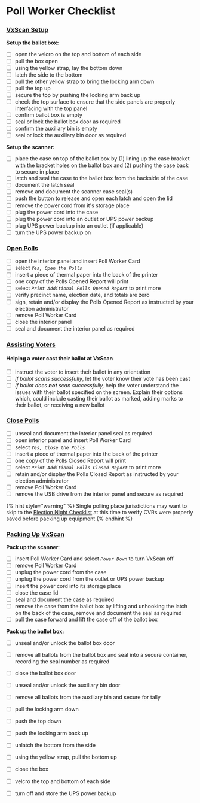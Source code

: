 # Poll Worker Checklist

### [VxScan Setup](checklist.md#vxscan-setup)

**Setup the ballot box:**

* [ ] open the velcro on the top and bottom of each side
* [ ] pull the box open
* [ ] using the yellow strap, lay the bottom down
* [ ] latch the side to the bottom
* [ ] pull the other yellow strap to bring the locking arm down
* [ ] pull the top up
* [ ] secure the top by pushing the locking arm back up
* [ ] check the top surface to ensure that the side panels are properly interfacing with the top panel
* [ ] confirm ballot box is empty
* [ ] seal or lock the ballot box door as required
* [ ] confirm the auxiliary bin is empty
* [ ] seal or lock the auxiliary bin door as required

**Setup the scanner:**

* [ ] place the case on top of the ballot box by (1) lining up the case bracket with the bracket holes on the ballot box and (2) pushing the case back to secure in place
* [ ] latch and seal the case to the ballot box from the backside of the case
* [ ] document the latch seal
* [ ] remove and document the scanner case seal(s)
* [ ] push the button to release and open each latch and open the lid
* [ ] remove the power cord from it's storage place
* [ ] plug the power cord into the case
* [ ] plug the power cord into an outlet or UPS power backup
* [ ] plug UPS power backup into an outlet (if applicable)
* [ ] turn the UPS power backup on

### [Open Polls](../election-day-guides/opening-polls.md)

* [ ] open the interior panel and insert Poll Worker Card
* [ ] select _`Yes, Open the Polls`_
* [ ] insert a piece of thermal paper into the back of the printer
* [ ] one copy of the Polls Opened Report will print
* [ ] select _`Print Additional Polls Opened Report`_ to print more
* [ ] verify precinct name, election date, and totals are zero
* [ ] sign, retain and/or display the Polls Opened Report as instructed by your election administrator
* [ ] remove Poll Worker Card
* [ ] close the interior panel
* [ ] seal and document the interior panel as required

### [Assisting Voters](checklist.md#assisting-voters)

#### **Helping a voter cast their ballot at VxScan**

* [ ] instruct the voter to insert their ballot in any orientation
* [ ] _if ballot scans successfully_, let the voter know their vote has been cast
* [ ] _if ballot does **not** scan successfully,_ help the voter understand the issues with their ballot specified on the screen. Explain their options which, could include casting their ballot as marked, adding marks to their ballot, or receiving a new ballot

###

### [Close Polls](checklist.md#close-polls)

* [ ] unseal and document the interior panel seal as required
* [ ] open interior panel and insert Poll Worker Card
* [ ] select _`Yes, Close the Polls`_
* [ ] insert a piece of thermal paper into the back of the printer
* [ ] one copy of the Polls Closed Report will print
* [ ] select _`Print Additional Polls Closed Report`_ to print more
* [ ] retain and/or display the Polls Closed Report as instructed by your election administrator
* [ ] remove Poll Worker Card
* [ ] remove the USB drive from the interior panel and secure as required

{% hint style="warning" %}
Single polling place jurisdictions may want to skip to the [Election Night Checklist](election-night-checklist.md) at this time to verify CVRs were properly saved before packing up equipment
{% endhint %}

### [Packing Up VxScan](checklist.md#packing-up-vxscan)

**Pack up the scanner**:

* [ ] insert Poll Worker Card and select _`Power Down`_ to turn VxScan off
* [ ] remove Poll Worker Card
* [ ] unplug the power cord from the case
* [ ] unplug the power cord from the outlet or UPS power backup
* [ ] insert the power cord into its storage place
* [ ] close the case lid
* [ ] seal and document the case as required
* [ ] remove the case from the ballot box by lifting and unhooking the latch on the back of the case, remove and document the seal as required
* [ ] pull the case forward and lift the case off of the ballot box

**Pack up the ballot box:**

* [ ] unseal and/or unlock the ballot box door
* [ ] remove all ballots from the ballot box and seal into a secure container, recording the seal number as required
* [ ] close the ballot box door
* [ ] unseal and/or unlock the auxiliary bin door
* [ ] remove all ballots from the auxiliary bin and secure for tally
* [ ] pull the locking arm down
* [ ] push the top down
* [ ] push the locking arm back up
* [ ] unlatch the bottom from the side
* [ ] using the yellow strap, pull the bottom up
* [ ] close the box
* [ ] velcro the top and bottom of each side
* [ ] turn off and store the UPS power backup

